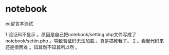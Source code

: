 # notebook
ec留言本测试

1.验证码不显示 。原因是自己把notebook/setting.php文件写成了notebook/settin.php 。导致验证码无法加载 。真是搞死我了。
2 。看起代码来还是很困难 。知其然不知其所以然 。

